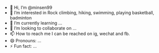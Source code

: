- 👋 Hi, I’m @minsen99
- 👀 I’m interested in Rock climbing, hiking, swimming, playing basketball, badminton
- 🌱 I’m currently learning ...
- 💞️ I’m looking to collaborate on ...
- 📫 How to reach me I can be reached on ig, wechat and fb.
- 😄 Pronouns: ...
- ⚡ Fun fact: ...

<!---
minsen99/minsen99 is a ✨ special ✨ repository because its `README.md` (this file) appears on your GitHub profile.
You can click the Preview link to take a look at your changes.
--->
